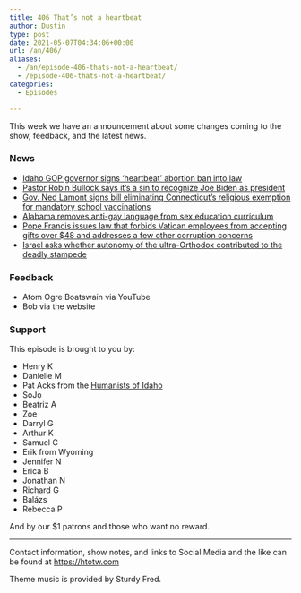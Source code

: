 ```yaml
---
title: 406 That’s not a heartbeat
author: Dustin
type: post
date: 2021-05-07T04:34:06+00:00
url: /an/406/
aliases:
  - /an/episode-406-thats-not-a-heartbeat/
  - /episode-406-thats-not-a-heartbeat/
categories:
  - Episodes

---
```

<div id="buzzsprout-player-10552703"></div><script src="https://www.buzzsprout.com/1983601/10552703-406-that-s-not-a-heartbeat.js?container_id=buzzsprout-player-10552703&player=small" type="text/javascript" charset="utf-8"></script>

This week we have an announcement about some changes coming to the show, feedback, and the latest news.

<!--more-->

### News

  *  [Idaho GOP governor signs &#8216;heartbeat&#8217; abortion ban into law][1]
  *  [Pastor Robin Bullock says it&#8217;s a sin to recognize Joe Biden as president][2]
  *  [Gov. Ned Lamont signs bill eliminating Connecticut&#8217;s religious exemption for mandatory school vaccinations][3]
  *  [Alabama removes anti-gay language from sex education curriculum][4]
  *  [Pope Francis issues law that forbids Vatican employees from accepting gifts over $48 and addresses a few other corruption concerns][5]
  *  [Israel asks whether autonomy of the ultra-Orthodox contributed to the deadly stampede][6]

### Feedback

  * Atom Ogre Boatswain via YouTube
  * Bob via the website

### Support

This episode is brought to you by:

  * Henry K
  * Danielle M
  * Pat Acks from the [Humanists of Idaho][7]
  * SoJo
  * Beatriz A
  * Zoe
  * Darryl G
  * Arthur K
  * Samuel C
  * Erik from Wyoming
  * Jennifer N
  * Erica B
  * Jonathan N
  * Richard G
  * Balázs
  * Rebecca P

And by our $1 patrons and those who want no reward.

* * *

Contact information, show notes, and links to Social Media and the like can be found at <https://htotw.com>

Theme music is provided by Sturdy Fred.

 [1]: https://www.cnn.com/2021/04/27/politics/idaho-heartbeat-abortion-ban/index.html
 [2]: https://www.newsweek.com/pastor-robin-bullock-says-its-sin-recognize-joe-biden-president-1588361
 [3]: https://www.courant.com/politics/hc-pol-vaccines-exemption-connecticut-vote-20210427-lzql55kx7vep3pohq4y2ad2e3i-story.html
 [4]: https://www.metroweekly.com/2021/04/alabama-governor-signs-bill-to-remove-anti-gay-language-from-sex-education-curriculum/
 [5]: https://www.newsweek.com/pope-francis-issues-law-that-forbids-vatican-employees-accepting-gifts-over-48-1587464
 [6]: https://www.washingtonpost.com/world/middle_east/israel-stampede-deaths-ultra-orthodox/2021/05/02/6144991a-aa96-11eb-a8a7-5f45ddcdf364_story.html
 [7]: https://www.humanistsofidaho.org/